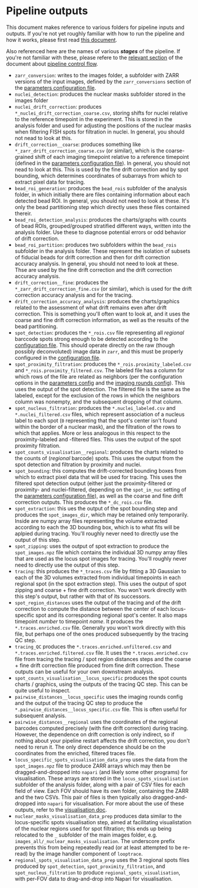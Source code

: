 # Pipeline outputs
This document makes reference to various folders for pipeline inputs and outputs. 
If you're not yet roughly familiar with how to run the pipeline and how it works, please first read [this document](./running-the-pipeline.md). 

Also referenced here are the names of various ___stages___ of the pipeline. 
If you're not familiar with these, please refere to the [relevant section](./pipeline-execution-control-and-rerun.md#pipeline-stage-names) of the document about [pipeline control flow](./pipeline-execution-control-and-rerun.md).

* `zarr_conversion`: writes to the images folder, a subfolder with ZARR versions of the input images, defined by the `zarr_conversions` section of the [parameters configuration file](./parameters-configuration-file.md).
* `nuclei_detection`: produces the nuclear masks subfolder stored in the images folder
* `nuclei_drift_correction`: produces `*_nuclei_drift_correction_coarse.csv`, storing shifts for nuclei relative to the reference timepoint in the experiment. This is stored in the analysis folder and used for adjusting the positions of the nuclear masks when filtering FISH spots for filtration in nuclei.
In general, you should not nead to look at this.
* `drift_correction__coarse`: produces something like `*_zarr_drift_correction_coarse.csv` (or similar), which is the coarse-grained shift of each imaging timepoint relative to a reference timepoint (defined in the [parameters configuration file](./parameters-configuration-file.md)). 
In general, you should not nead to look at this. 
This is used by the fine drift correction and by spot bounding, which determines coordinates of subarrays from which to extract pixel data for tracing.
* `bead_roi_generation`: produces the `bead_rois` subfolder of the analysis folder, in which initially there are files containing information about each detected bead ROI. In general, you should not need to look at these.
It's only the bead partitioning step which directly uses these files contained thereir.
* `bead_roi_detection_analysis`: produces the charts/graphs with counts of bead ROIs, grouped/grouped stratified different ways, written into the analysis folder. 
Use these to diagnose potential errors or odd behavior of drift correction.
* `bead_roi_partition`: produces two subfolders within the `bead_rois` subfolder in the analysis folder. These represent the isolation of subsets of fiducial beads for drift correction and then for drift correction accuracy analysis. In general, you should not need to look at these.
Thse are used by the fine drift correction and the drift correction accuracy analysis.
* `drift_correction__fine`: produces the `*_zarr_drift_correction_fine.csv` (or similar), which is used for the drift correction accuracy analysis and for the tracing.
* `drift_correction_accuracy_analysis`: produces the charts/graphics related to the assessment of what drift remains even after drift correction. 
This is something you'll often want to look at, and it uses the coarse and fine drift correction information, as well as the results of the bead partitioning.
* `spot_detection`: produces the `*_rois.csv` file representing all _regional_ barccode spots strong enough to be detected according to the [configuration file](./parameters-configuration-file.md). 
This should operate directly on the raw (though possibly deconvoluted) image data in `zarr`, and this must be properly configured in the [configuration file](./parameters-configuration-file.md).
* `spot_proximity_filtration`: produces the `*_rois.proximity_labeled.csv` and `*_rois.proximity_filtered.csv`. 
The labeled file has a column for which rows of the file are related as neighbors (per the configuration options in the [parameters config](./parameters-configuration-file.md) and the [imaging rounds config](./imaging-rounds-configuration-file.md)). 
This uses the output of the spot detection.
The filtered file is the same as the labeled, except for the exclusion of the rows in which the neighbors column was nonempty, and the subsequent dropping of that column.
* `spot_nucleus_filtration`: produces the `*.nuclei_labeled.csv` and `*.nuclei_filtered.csv` files, which represent association of a nucleus label to each spot (`0` representing that the spot's center isn't found within the border of a nuclear mask), and the filtration of the rows to which that applies. More or less analogous in this respect to the proximity-labeled and -filtered files.
This uses the output of the spot proximity filtration.
* `spot_counts_visualisation__regional`: produces the charts related to the counts of (_regional_ barcode) spots. This uses the output from the spot detection and filtration by proximity and nuclei.
* `spot_bounding`: this computes the drift-corrected bounding boxes from which to extract pixel data that will be used for tracing. This uses the filtered spot detection output (either just the proximity-filtered or proximity- and nuclei-filtered, depending on the `spot_in_nuc` setting of the [parameters configuration file](./parameters-configuration-file.md)), as well as the coarse and fine drift correction outputs. 
This produces the `*_dc_rois.csv` file.
* `spot_extraction`: this ues the output of the spot bounding step and produces the `spot_images_dir`, which may be retained only temporarily. Inside are numpy array files representing the volume extracted according to each the 3D bounding box, which is to what fits will be aplpied during tracing. 
You'll roughly never need to directly use the output of this step.
* `spot_zipping`: uses the output of spot extraction to produce the `spot_images.npz` file which contains the individual 3D numpy array files that are used as the locus spot images for tracing. 
You'll roughly never need to directly use the output of this step.
* `tracing`: this produces the `*_traces.csv` file by fitting a 3D Gaussian to each of the 3D volumes extracted from individual timepoints in each regional spot (in the spot extraction step).
This uses the output of spot zipping and coarse + fine drift correction.
You won't work directly with this step's output, but rather with that of its successors.
* `spot_region_distances` uses the output of the tracing and of the drift correction to compute the distance between the center of each locus-specific spot and its corresponding regional spot's center. 
It also maps timepoint _number_ to timepoint _name_. 
It produces the `*.traces.enriched.csv` file. 
Generally you won't work directly with this file, but perhaps one of the ones produced subsequently by the tracing QC step.
* `tracing_QC` produces the `*.traces.enriched.unfiltered.csv` and `*.traces.enriched.filtered.csv` file. 
It uses the `*.traces.enriched.csv` file from tracing the tracing /  spot region distances steps and the coarse + fine drift correction file produced from fine drift correction. 
These outputs can be useful for your own downstream analysis.
* `spot_counts_visualisation__locus_specific` produces the spot counts charts / graphics, using the outputs of the tracing QC step. This can be quite useful to inspect.
* `pairwise_distances__locus_specific` uses the imaging rounds config and the output of the tracing QC step to produce the `*.pairwise_distances__locus_specific.csv` file. 
This is often useful for subsequent analysis.
* `pairwise_distances__regional` uses the coordinates of the regional barcodes computed precisely (with fine drift correction) during tracing. 
However, the dependence on drift correction is only indirect, so if nothing about your pipeline restart affects the drift correction, you don't need to rerun it. 
The only direct dependence should be on the coordinates from the enriched, filtered traces file.
* `locus_specific_spots_visualisation_data_prep` uses the data from the `spot_images.npz` file to produce ZARR arrays which may then be dragged-and-dropped into `napari` (and likely some other programs) for visualisation. These arrays are stored in the `locus_spots_visualisation` subfolder of the analysis folder, along with a pair of CSV files for each field of view. Each FOV should have its own folder, containing the ZARR and the two CSVs.
This pair of files is then typically also dragged-and-dropped into `napari` for visualisation. 
For more about the use of these outputs, refer to the [visualisation doc](./visualisation.md).
* `nuclear_masks_visualisation_data_prep` produces data similar to the locus-specific spots visualisation step, aimed at facilitating visualistation of the nuclear regions used for spot filtration; this ends up being relocated to the `_` subfolder of the main images folder, e.g. `images_all/_nuclear_masks_visualisation`. The underscore prefix prevents this from being repeatedly read (or at least attempted to be re-read) by the image handler component of `looptrace`.
* `regional_spots_visualisation_data_prep` uses the 3 regional spots files produced by `spot_detection`, `spot_proximity_filtration`, and `spot_nucleus_filtration` to produce `regional_spots_visualisation`, with per-FOV data to drag-and-drop into Napari for visualisation.
